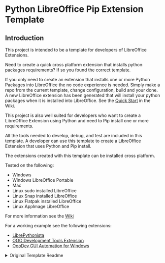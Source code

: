 # Python LibreOffice Pip Extension Template

## Introduction

This project is intended to be a template for developers of LibreOffice Extensions.

Need to create a quick cross platform extension that installs python packages requirements? If so you found the correct template.

If you only need to create an extension that installs one or more Python Packages into LibreOffice the no code experience is needed. Simply make a repo from the current template, change configuration, build and your done. A new LibreOffice extension has been generated that will install your python packages when it is installed into LibreOffice. See the [Quick Start](https://github.com/Amourspirit/python-libreoffice-pip/wiki/Quick-Start) in the Wiki.

This project is also well suited for developers who want to create a LibreOffice Extension using Python and need to Pip install one or more requirements.

All the tools needed to develop, debug, and test are included in this template.
A developer can use this template to create a LibreOffice Extension that uses Python and Pip install.

The extensions created with this template can be installed cross platform.

Tested on the following:

- Windows
- Windows LibreOffice Portable
- Mac
- Linux sudo installed LibreOffice
- Linux Snap installed LibreOffice
- Linux Flatpak installed LibreOffice
- Linux AppImage LibreOffice

For more information see the [Wiki](https://github.com/Amourspirit/python-libreoffice-pip/wiki)

For a working example see the following extensions:

- [LibrePythonista](https://github.com/Amourspirit/python_libre_pythonista_ext#readme)
- [OOO Development Tools Extension](https://github.com/Amourspirit/libreoffice_ooodev_ext#readme)
- [OooDev GUI Automation for Windows](https://github.com/Amourspirit/ooodev-gui-win-ext#readme)

<details>
<summary>Original Template Readme</summary>

# Live LibreOffice Python

Live LibreOffice Python is a complete development environment for creating, debugging and testing python scripts. It leverages the power of [VS Code] and has [LibreOffice] baked in that can be access via the internal web browser or via your local web browser which allows for a much more pleasant and consistent debugging experience.

With the power of [GitHub Codespaces](https://docs.github.com/en/codespaces/overview) it is possible to have [VS Code] and [LibreOffice] running together. One big benefit is a isolated and [VS Code]/[LibreOffice] environment.

Locally a project based upon this template can also be run in a [Development Container](https://code.visualstudio.com/remote/advancedcontainers/overview).

It is also possible to use [GitHub CLI/CD] to create a workflow that test your project with the presents of LibreOffice. This template has a working example of testing using [GitHub CLI/CD].

There are Built in [Tools](https://github.com/Amourspirit/live-libreoffice-python/wiki/Tools) such as [gitget](https://github.com/Amourspirit/live-libreoffice-python/wiki/Tools#gitget) that allow you to quickly add examples to your project from sources such as [LibreOffice Python UNO Examples]. Also there is a built in [console](https://github.com/Amourspirit/live-libreoffice-python/wiki/Console) to help debug the [API](https://api.libreoffice.org/).

This templated can also be leveraged to demonstrate working examples of code.

[![image](https://github.com/Amourspirit/live-libreoffice-python/assets/4193389/35758c26-63b7-48f9-99c0-84dd19b26a8f)](https://github.com/Amourspirit/live-libreoffice-python/assets/4193389/35758c26-63b7-48f9-99c0-84dd19b26a8f)

## Getting Started

See the [Getting Started](https://github.com/Amourspirit/live-libreoffice-python/wiki/Getting-Started) in the [Wiki](https://github.com/Amourspirit/live-libreoffice-python/wiki).

[VS Code]:https://code.visualstudio.com/

[LibreOffice]:https://www.libreoffice.org/
[GitHub CLI/CD]:https://resources.github.com/ci-cd/
[LibreOffice Python UNO Examples]:https://github.com/Amourspirit/python-ooouno-ex

</details>

